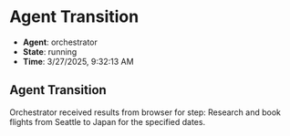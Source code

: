 # Agent Transition

- **Agent**: orchestrator
- **State**: running
- **Time**: 3/27/2025, 9:32:13 AM

## Agent Transition

Orchestrator received results from browser for step: Research and book flights from Seattle to Japan for the specified dates.

